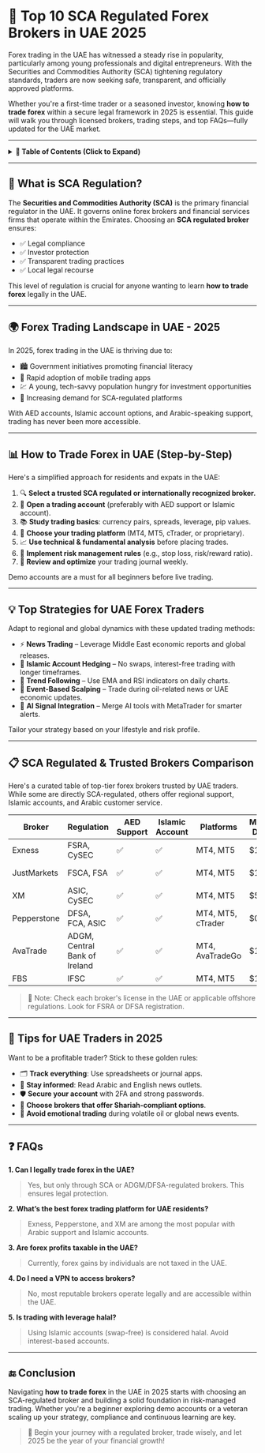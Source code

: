 # 🏦 Top 10 SCA Regulated Forex Brokers in UAE 2025

Forex trading in the UAE has witnessed a steady rise in popularity, particularly among young professionals and digital entrepreneurs. With the Securities and Commodities Authority (SCA) tightening regulatory standards, traders are now seeking safe, transparent, and officially approved platforms.

Whether you're a first-time trader or a seasoned investor, knowing **how to trade forex** within a secure legal framework in 2025 is essential. This guide will walk you through licensed brokers, trading steps, and top FAQs—fully updated for the UAE market.

---

<details>
<summary><strong>📑 Table of Contents (Click to Expand)</strong></summary>

- [📘 What is SCA Regulation?](#what-is-sca-regulation)
- [🌍 Forex Trading Landscape in UAE - 2025](#forex-trading-landscape-in-uae---2025)
- [📊 How to Trade Forex in UAE (Step-by-Step)](#how-to-trade-forex-in-uae-step-by-step)
- [💡 Top Strategies for UAE Forex Traders](#top-strategies-for-uae-forex-traders)
- [📋 SCA Regulated & Trusted Brokers Comparison](#sca-regulated--trusted-brokers-comparison)
- [📌 Tips for UAE Traders in 2025](#tips-for-uae-traders-in-2025)
- [❓ FAQs](#faqs)
- [🔚 Conclusion](#conclusion)

</details>

---

## 📘 What is SCA Regulation?

The **Securities and Commodities Authority (SCA)** is the primary financial regulator in the UAE. It governs online forex brokers and financial services firms that operate within the Emirates. Choosing an **SCA regulated broker** ensures:

- ✅ Legal compliance
- ✅ Investor protection
- ✅ Transparent trading practices
- ✅ Local legal recourse

This level of regulation is crucial for anyone wanting to learn **how to trade forex** legally in the UAE.

---

## 🌍 Forex Trading Landscape in UAE - 2025

In 2025, forex trading in the UAE is thriving due to:

- 🏙️ Government initiatives promoting financial literacy
- 📱 Rapid adoption of mobile trading apps
- 💹 A young, tech-savvy population hungry for investment opportunities
- 🔐 Increasing demand for SCA-regulated platforms

With AED accounts, Islamic account options, and Arabic-speaking support, trading has never been more accessible.

---

## 📊 How to Trade Forex in UAE (Step-by-Step)

Here's a simplified approach for residents and expats in the UAE:

1. 🔍 **Select a trusted SCA regulated or internationally recognized broker.**
2. 🧾 **Open a trading account** (preferably with AED support or Islamic account).
3. 📚 **Study trading basics**: currency pairs, spreads, leverage, pip values.
4. 🧠 **Choose your trading platform** (MT4, MT5, cTrader, or proprietary).
5. 📈 **Use technical & fundamental analysis** before placing trades.
6. 💼 **Implement risk management rules** (e.g., stop loss, risk/reward ratio).
7. 🔄 **Review and optimize** your trading journal weekly.

Demo accounts are a must for all beginners before live trading.

---

## 💡 Top Strategies for UAE Forex Traders

Adapt to regional and global dynamics with these updated trading methods:

- ⚡ **News Trading** – Leverage Middle East economic reports and global releases.
- 🕌 **Islamic Account Hedging** – No swaps, interest-free trading with longer timeframes.
- 🧭 **Trend Following** – Use EMA and RSI indicators on daily charts.
- 📅 **Event-Based Scalping** – Trade during oil-related news or UAE economic updates.
- 🤖 **AI Signal Integration** – Merge AI tools with MetaTrader for smarter alerts.

Tailor your strategy based on your lifestyle and risk profile.

---

## 📋 SCA Regulated & Trusted Brokers Comparison

Here's a curated table of top-tier forex brokers trusted by UAE traders. While some are directly SCA-regulated, others offer regional support, Islamic accounts, and Arabic customer service.

| Broker       | Regulation         | AED Support | Islamic Account | Platforms    | Minimum Deposit | Affiliate Link |
|--------------|--------------------|-------------|------------------|--------------|------------------|----------------|
| Exness       | FSRA, CySEC        | ✅           | ✅                | MT4, MT5      | $10              | [Join Exness](https://one.exnesstrack.org/a/english23) |
| JustMarkets  | FSCA, FSA          | ✅           | ✅                | MT4, MT5      | $1               | [Join JustMarkets](https://one.justmarkets.link/a/79iqw0j6nj) |
| XM           | ASIC, CySEC        | ✅           | ✅                | MT4, MT5      | $5               | [Join XM](https://clicks.pipaffiliates.com/c?c=589901&l=en&p=0) |
| Pepperstone  | DFSA, FCA, ASIC    | ✅           | ✅                | MT4, MT5, cTrader | $0           | [Join Pepperstone](https://trk.pepperstonepartners.com/aff_c?offer_id=367&aff_id=33954) |
| AvaTrade     | ADGM, Central Bank of Ireland | ✅ | ✅         | MT4, AvaTradeGo | $100             | [Join AvaTrade](https://www.avatrade.com?versionId=10301&tag=194438) |
| FBS          | IFSC               | ✅           | ✅                | MT4, MT5      | $1               | [Join FBS](https://fbs.partners?ibl=587836&ibp=21398815) |

> 🧩 Note: Check each broker's license in the UAE or applicable offshore regulations. Look for FSRA or DFSA registration.

---

## 📌 Tips for UAE Traders in 2025

Want to be a profitable trader? Stick to these golden rules:

- 🗂️ **Track everything**: Use spreadsheets or journal apps.
- 📖 **Stay informed**: Read Arabic and English news outlets.
- 🛡️ **Secure your account** with 2FA and strong passwords.
- 🕋 **Choose brokers that offer Shariah-compliant options**.
- 🧠 **Avoid emotional trading** during volatile oil or global news events.

---

## ❓ FAQs

**1. Can I legally trade forex in the UAE?**  
> Yes, but only through SCA or ADGM/DFSA-regulated brokers. This ensures legal protection.

**2. What’s the best forex trading platform for UAE residents?**  
> Exness, Pepperstone, and XM are among the most popular with Arabic support and Islamic accounts.

**3. Are forex profits taxable in the UAE?**  
> Currently, forex gains by individuals are not taxed in the UAE.

**4. Do I need a VPN to access brokers?**  
> No, most reputable brokers operate legally and are accessible within the UAE.

**5. Is trading with leverage halal?**  
> Using Islamic accounts (swap-free) is considered halal. Avoid interest-based accounts.

---

## 🔚 Conclusion

Navigating **how to trade forex** in the UAE in 2025 starts with choosing an SCA-regulated broker and building a solid foundation in risk-managed trading. Whether you're a beginner exploring demo accounts or a veteran scaling up your strategy, compliance and continuous learning are key.

> 🌟 Begin your journey with a regulated broker, trade wisely, and let 2025 be the year of your financial growth!

